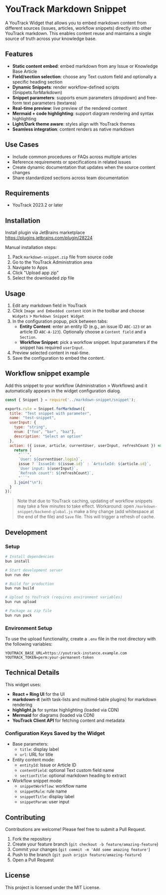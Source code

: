 # YouTrack Markdown Snippet

A YouTrack Widget that allows you to embed markdown content from different sources (issues, articles, workflow snippets) directly into other YouTrack markdown. This enables content reuse and maintains a single source of truth across your knowledge base.

## Features

- __Static content embed__: embed markdown from any Issue or Knowledge Base Article
- __Field/section selection__: choose any Text custom field and optionally a specific heading section
- __Dynamic Snippets__: render workflow-defined scripts (Snippets.forMarkdown)
- __Snippet parameters__: supports enum parameters (dropdown) and free-form text parameters (textarea)
- __Real-time preview__: live preview of the rendered content
- __Mermaid + code highlighting__: support diagram rendering and syntax highlighting
- __Light/Dark theme aware__: styles align with YouTrack themes
- __Seamless integration__: content renders as native markdown

## Use Cases

- Include common procedures or FAQs across multiple articles
- Reference requirements or specifications in related issues
- Create dynamic documentation that updates when the source content changes
- Share standardized sections across team documentation

## Requirements

- YouTrack 2023.2 or later

## Installation 

Install plugin via JetBrains marketplace https://plugins.jetbrains.com/plugin/28224

Manual installation steps:
1. Pack `markdown-snippet.zip` file from source code
2. Go to the YouTrack Administration area
3. Navigate to Apps
4. Click "Upload app zip"
5. Select the downloaded zip file

## Usage

1. Edit any markdown field in YouTrack
2. Click `Image and Embedded content` icon in the toolbar and choose `Widgets` > `Markdown Snippet Widget`
3. In the configuration popup, pick between tabs:
   - __Entity Content__: enter an entity ID (e.g., an issue ID `ABC-123` or an article ID `ABC-A-123`). Optionally choose a `Content field` and a `Section`.
   - __Workflow Snippet__: pick a workflow snippet. Input parameters if the snippet has required `userInput`.
4. Preview selected content in real-time.
5. Save the configuration to embed the content.

## Workflow snippet example

Add this snippet to your workflow (Administration > Workflows) and it automatically appears in the widget configuration dialog.

```js
const { Snippet } = require('../markdown-snippet/snippet');

exports.rule = Snippet.forMarkdown({
  title: "Test snippet with parameter",
  name: "test-snippet",
  userInput: {
  	type: "string",
    enum: ["foo", "bar", "baz"],
    description: "Select an option"
  },
  action: ({ issue, article, currentUser, userInput, refreshCount }) => {
    return [
      "```",
      `User: ${currentUser.login}`,
      issue ? `IssueId: ${issue.id}` : `ArticleId: ${article.id}`,
      `User input: ${userInput}`,
      `Refresh count": ${refreshCount}`,
      "```"
    ].join("\n");
  }
});
```

> Note that due to YouTrack caching, updating of workflow snippets may take a few minutes to take effect.
> Workaround: open `/markdown-snippet/backend-global.js` make a tiny change (add whitespace at the end of the file) and `Save` file. This will trigger a refresh of cache.

## Development

### Setup

```bash
# Install dependencies
bun install

# Start development server
bun run dev

# Build for production
bun run build

# Upload to YouTrack (requires environment variables)
bun run upload

# Package as zip file
bun run pack
```

### Environment Setup

To use the upload functionality, create a `.env` file in the root directory with the following variables:

```
YOUTRACK_BASE_URL=https://youtrack-instance.example.com
YOUTRACK_TOKEN=perm:your-permanent-token
```

## Technical Details

This widget uses:

- __React + Ring UI__ for the UI
- __markdown-it__ (with task-lists and multimd-table plugins) for markdown rendering
- __highlight.js__ for syntax highlighting (loaded via CDN)
- __Mermaid__ for diagrams (loaded via CDN)
- __YouTrack Client API__ for fetching content and metadata

### Configuration Keys Saved by the Widget
- Base parameters:
  - `title`: display label
  - `url`: URL for title
- Entity content mode:
  - `entityId`: Issue or Article ID
  - `contentField`: optional Text custom field name
  - `sectionTitle`: optional markdown heading to extract
- Workflow snippet mode:
  - `snippetWorkflow`: workflow name
  - `snippetRule`: rule name
  - `snippetTitle`: display label
  - `snippetParam`: user input

## Contributing

Contributions are welcome! Please feel free to submit a Pull Request.

1. Fork the repository
2. Create your feature branch (`git checkout -b feature/amazing-feature`)
3. Commit your changes (`git commit -m 'Add some amazing feature'`)
4. Push to the branch (`git push origin feature/amazing-feature`)
5. Open a Pull Request

## License

This project is licensed under the MIT License.
